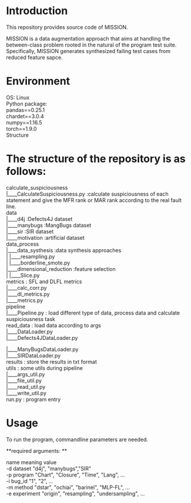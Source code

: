 # Introduction  
This repository provides source code of MISSION.  

MISSION is a data augmentation approach that aims at handling the between-class problem rooted in the natural of the program test suite. Specifically, MISSION
 generates synthesized failing test cases from reduced feature sapce.  

# Environment  
OS: Linux  
Python package:  
pandas==0.25.1  
chardet==3.0.4  
numpy==1.16.5  
torch==1.9.0  
Structure  
# The structure of the repository is as follows:  

calculate_suspiciousness  
|____CalculateSuspiciousness.py	:calculate suspiciousness of each statement and give the MFR rank or MAR rank according to the real fault line.  
data  
|____d4j :Defects4J dataset	  
|____manybugs :MangBugs dataset	  
|____sir :SIR dataset		  
|____motivation :artificial dataset	  
data_process  
|____data_systhesis :data synthesis approaches  
|&nbsp;|____resampling.py  
|    |____borderline_smote.py  
|____dimensional_reduction :feature selection   
|	 |____Slice.py		  
metrics : SFL and DLFL metrics  
|____calc_corr.py  
|____dl_metrics.py  
|____metrics.py  
pipeline  
|____Pipeline.py : load different type of data, process data and calculate suspiciousness task  
read_data : load data according to args  
|____DataLoader.py  
|____Defects4JDataLoader.py  

|____ManyBugsDataLoader.py  
|____SIRDataLoader.py  
results : store the results in txt format  
utils : some utils during pipeline  
|____args_util.py  
|____file_util.py  
|____read_util.py  
|____write_util.py  
run.py : program entry  

# Usage
To run the program, commandline parameters are needed.

**required arguments: **  

name	meaning	value  
-d	dataset	"d4j", "manybugs","SIR"  
-p	program	"Chart", "Closure", "Time", "Lang", ...  
-i	bug_id	"1", "2", ...  
-m	method	"dstar", "ochiai", "barinel", "MLP-FL", ...  
-e	experiment	"origin", "resampling", "undersampling", ...  
